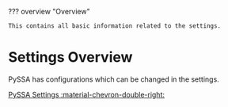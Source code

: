 ??? overview "Overview"

    This contains all basic information related to the settings.

# Settings Overview
PySSA has configurations which can be changed in the settings.

[PySSA Settings :material-chevron-double-right: ](pyssa_settings.md)
